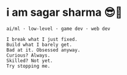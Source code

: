 # i am sagar sharma 😎🍷

```
ai/ml · low-level · game dev · web dev

I break what I just fixed.
Build what I barely get.
Bad at it. Obsessed anyway.
Curious? Always.
Skilled? Not yet.
Try stopping me.
```
